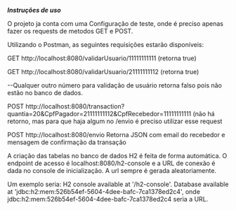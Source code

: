 ***Instruções de uso***

O projeto ja conta com uma Configuração de teste, onde é preciso apenas fazer os requests de metodos GET e POST.

Utilizando o Postman, as seguintes requisições estarão disponíveis:

GET http://localhost:8080/validarUsuario/11111111111 (retorna true)

GET http://localhost:8080/validarUsuario/21111111112 (retorna true)

--Qualquer outro número para validação de usuário retorna falso pois não estão no banco de dados.


POST http://localhost:8080/transaction?quantia=20&CpfPagador=21111111112&CpfRecebedor=11111111111 (não há retorno, mas para que haja algum no /envio é preciso utilizar esse request


POST http://localhost:8080/envio Retorna JSON com email do recebedor e mensagem de confirmação da transação


A criação das tabelas no banco de dados H2 é feita de forma automática. O endpoint de acesso é localhost:8080/h2-console e a URL de conexão é dada no console de inicialização.
A url sempre é gerada aleatoriamente.

Um exemplo seria:  H2 console available at '/h2-console'. Database available at 'jdbc:h2:mem:526b54ef-5604-4dee-bafc-7ca1378ed2c4', onde jdbc:h2:mem:526b54ef-5604-4dee-bafc-7ca1378ed2c4 seria a URL.
